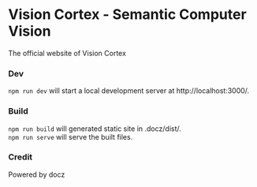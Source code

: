# Vision Cortex - Semantic Computer Vision

The official website of Vision Cortex

### Dev
`npm run dev` will start a local development server at http://localhost:3000/.

### Build
`npm run build` will generated static site in .docz/dist/.  
`npm run serve` will serve the built files.

### Credit
Powered by docz